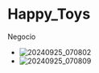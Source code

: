 # Happy_Toys
Negocio
- ![20240925_070802](https://github.com/user-attachments/assets/7fb4560f-5b42-4fae-9e6d-4976c79e9780)
- ![20240925_070809](https://github.com/user-attachments/assets/8b045bd6-09da-459d-be2f-5656bb1770f5)
